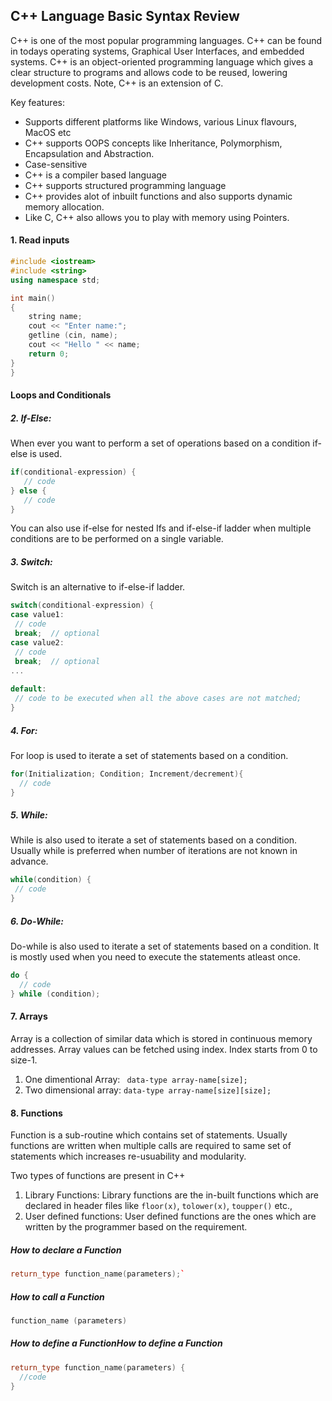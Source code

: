 ## C++ Language Basic Syntax Review
C++ is one of the most popular programming languages. C++ can be found in todays operating systems, Graphical User Interfaces, and embedded systems. C++ is an object-oriented programming language which gives a clear structure to programs and allows code to be reused, lowering development costs. Note, C++ is an extension of C.

Key features:

- Supports different platforms like Windows, various Linux flavours, MacOS etc
- C++ supports OOPS concepts like Inheritance, Polymorphism, Encapsulation and Abstraction.
- Case-sensitive
- C++ is a compiler based language
- C++ supports structured programming language
- C++ provides alot of inbuilt functions and also supports dynamic memory allocation.
- Like C, C++ also allows you to play with memory using Pointers.


#### 1. Read inputs 
````cpp
#include <iostream>
#include <string>
using namespace std;

int main() 
{
    string name;
    cout << "Enter name:";
    getline (cin, name);
    cout << "Hello " << name;
    return 0;
}
}
````
#### Loops and Conditionals

##### 2. If-Else:

When ever you want to perform a set of operations based on a condition if-else is used.
```cpp
if(conditional-expression) {
   // code
} else {
   // code
}
```
You can also use if-else for nested Ifs and if-else-if ladder when multiple conditions are to be performed on a single variable.

##### 3. Switch:

Switch is an alternative to if-else-if ladder.

````cpp
switch(conditional-expression) {    
case value1:    
 // code    
 break;  // optional  
case value2:    
 // code    
 break;  // optional  
...    
    
default:     
 // code to be executed when all the above cases are not matched;    
} 
````

##### 4. For:

For loop is used to iterate a set of statements based on a condition.

````cpp
for(Initialization; Condition; Increment/decrement){  
  // code  
} 
````

##### 5. While:

While is also used to iterate a set of statements based on a condition. Usually while is preferred when number of iterations are not known in advance.

````cpp
while(condition) {  
 // code 
}  
````

##### 6. Do-While:

Do-while is also used to iterate a set of statements based on a condition. It is mostly used when you need to execute the statements atleast once.

````cpp
do {
  // code 
} while (condition); 

````
#### 7. Arrays
Array is a collection of similar data which is stored in continuous memory addresses. Array values can be fetched using index. Index starts from 0 to size-1.

1. One dimentional Array: ` data-type array-name[size];`
2. Two dimensional array: `data-type array-name[size][size];`

#### 8. Functions
Function is a sub-routine which contains set of statements. Usually functions are written when multiple calls are required to same set of statements which increases re-usuability and modularity.

Two types of functions are present in C++

1. Library Functions: Library functions are the in-built functions which are declared in header files like `floor(x)`, `tolower(x)`, `toupper()` etc.,
2. User defined functions: User defined functions are the ones which are written by the programmer based on the requirement.


##### How to declare a Function
```cpp
return_type function_name(parameters);`
```
##### How to call a Function
```cpp
function_name (parameters)
```

##### How to define a FunctionHow to define a Function
```cpp
return_type function_name(parameters) {  
  //code
}
```